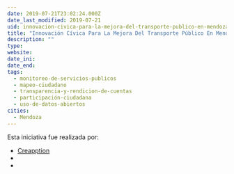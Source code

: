 ```yaml
---
date: 2019-07-21T23:02:24.000Z
date_last_modified: 2019-07-21
uid: innovacion-civica-para-la-mejora-del-transporte-publico-en-mendoza
title: "Innovación Cívica Para La Mejora Del Transporte Público En Mendoza"
description: ""
type: 
website: 
date_ini: 
date_end: 
tags:
  - monitoreo-de-servicios-publicos
  - mapeo-ciudadano
  - transparencia-y-rendicion-de-cuentas
  - participación-ciudadana
  - uso-de-datos-abiertos
cities: 
  - Mendoza
---
```


Esta iniciativa fue realizada por:

- [Creapption](/i/creapption.html)
- [](/i/fundacion-centro-latinoamericano-de-derechos-humanos.html)
- [](/i/nuestra-mendoza.html)
